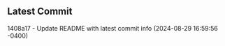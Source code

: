 
## Latest Commit
1408a17 - Update README with latest commit info (2024-08-29 16:59:56 -0400) <Yunxi-Zhou>
